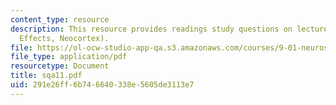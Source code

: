 ```yaml
---
content_type: resource
description: This resource provides readings study questions on lecture 11 (Transection
  Effects, Neocortex).
file: https://ol-ocw-studio-app-qa.s3.amazonaws.com/courses/9-01-neuroscience-and-behavior-fall-2003/291e26ff6b746640338e5605de3113e7_sqa11.pdf
file_type: application/pdf
resourcetype: Document
title: sqa11.pdf
uid: 291e26ff-6b74-6640-338e-5605de3113e7
---
```

